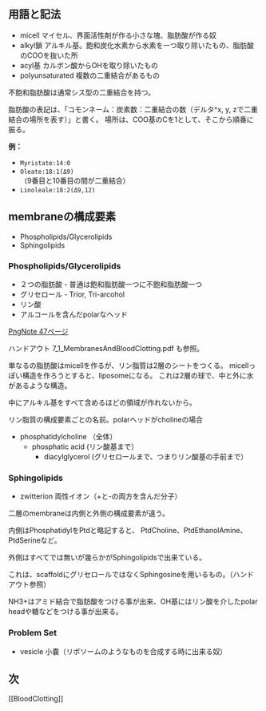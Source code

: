 ## 用語と記法

- micell マイセル、界面活性剤が作る小さな塊、脂肪酸が作る奴
- alkyl鎖 アルキル基。飽和炭化水素から水素を一つ取り除いたもの、脂肪酸のCOOを抜いた所
- acyl基 カルボン酸からOHを取り除いたもの
- polyunsaturated 複数の二重結合があるもの

不飽和脂肪酸は通常シス型の二重結合を持つ。

脂肪酸の表記は、「コモンネーム：炭素数：二重結合の数（デルタ^x, y, zで二重結合の場所を表す）」と書く。
場所は、COO基のCを1として、そこから順番に振る。

**例：**

- `Myristate:14:0`
- `Oleate:18:1(Δ9)`  
（9番目と10番目の間が二重結合）
- `Linoleale:18:2(Δ9,12)`

## membraneの構成要素

- Phospholipids/Glycerolipids
- Sphingolipids

### Phospholipids/Glycerolipids

- ２つの脂肪酸 - 普通は飽和脂肪酸一つに不飽和脂肪酸一つ
- グリセロール - Trior, Tri-arcohol
- リン酸
- アルコールを含んだpolarなヘッド

[PngNote 47ページ](https://karino2.github.io/ImageGallery/Biochemistry705x.html#lg=1&slide=46)

ハンドアウト 7_1_MembranesAndBloodClotting.pdf も参照。

単なるの脂肪酸はmicellを作るが、リン脂質は2層のシートをつくる。
micellっぽい構造を作ろうとすると、liposomeになる。
これは2層の球で、中と外に水があるような構造。

中にアルキル基をすべて含めるほどの領域が作れないから。

リン脂質の構成要素ごとの名前。polarヘッドがcholineの場合

- phosphatidylcholine （全体）
   - phosphatic acid (リン酸基まで）
       - diacylglycerol (グリセロールまで、つまりリン酸基の手前まで）

### Sphingolipids

- zwitterion 両性イオン（+と-の両方を含んだ分子）

二層のmembraneは内側と外側の構成要素が違う。

内側はPhosphatidylをPtdと略記すると、
PtdCholine、PtdEthanolAmine、PtdSerineなど。

外側はすべてでは無いが幾らかがSphingolipidsで出来ている。

これは、scaffoldにグリセロールではなくSphingosineを用いるもの。（ハンドアウト参照）

NH3+はアミド結合で脂肪酸をつける事が出来、OH基にはリン酸を介したpolar headや糖などをつける事が出来る。

### Problem Set

- vesicle 小嚢（リポソームのようなものを合成する時に出来る奴）

## 次

[[BloodClotting]]